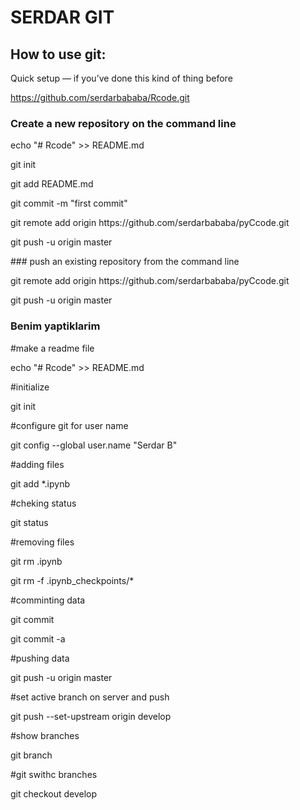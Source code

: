 # SERDAR GIT
## How to use git:
Quick setup — if you’ve done this kind of thing before<p>

https://github.com/serdarbababa/Rcode.git<p>
<p>

### Create a new repository on the command line<p>
<p>
echo "# Rcode" >> README.md<p>
git init<p>
git add README.md<p>
git commit -m "first commit"<p>
git remote add origin https://github.com/serdarbababa/pyCcode.git<p>
git push -u origin master<p>
<p>
### push an existing repository from the command line
<p>
git remote add origin https://github.com/serdarbababa/pyCcode.git<p>
git push -u origin master<p>


### Benim yaptiklarim
#make a readme file<p>
echo "# Rcode" >> README.md<p>
#initialize<p>
git init<p>
#configure git for user name<p>
git config --global user.name "Serdar B"<p>

#adding files <p>
git add *.ipynb<p>

#cheking status<p>
git status<p>

#removing files<p>
git rm .ipynb<p>
git rm -f .ipynb_checkpoints/*<p>
<p>
#comminting data<p>
git commit<p> 
git commit -a<p>
<p>
#pushing data<p>
git push -u origin master<p>

#set active branch on server and push <p>
git push --set-upstream origin develop<p>

#show branches<p>
git branch<p>

#git swithc branches<p>
git checkout develop<p>


